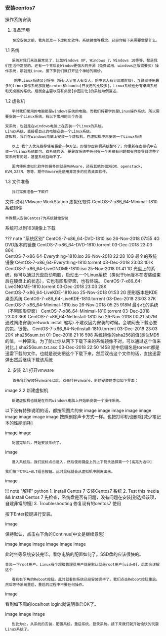 ### 安装centos7

操作系统安装
1. 准备环境

       在没安装之前，我先普及一下虚拟化软件。系统镜像等概念。已经你接下来需要做是什么。
1.1 系统

       系统对我们来说最常见了，比如Windows XP, Windows 7，Windows 10等等，都是我们生活中常见的。还有一个背后比Window更强大的开源（免费试用，windows正版需要买）操作系统，那就是Linux，接下来我们就打开这个神秘的面纱。

        期中Linux系统又分好多（好比人分男人有女人，期中男人有分高矮胖瘦），互联网使用最多的linux操作系统那就是centos和ubuntu[开发用的比较多]。Linux系统也分有桌面系统和无桌面的系统。后面会主要以没有桌面[非图形化]的系统为例讲述。
1.2 虚拟机

       平时我们常用的电脑都是windows系统的电脑。而我们将要学的是Linux操作系统，所以需要安装一个Linux系统，有以下常用的三个办法

    双系统，也就是在windows电脑上在安装一个Linux的系统。
    Linux系统，直接把自己的电脑安装一个Linux系统。
    虚拟机，我们在windows电脑上安装一个虚拟机，在虚拟机中再安装一个Linux系统

       以上 我个人优先推荐使用最后一种方法。即使你虚拟机系统整坏了。你重新在虚拟机中安装一个Linux系统即可。双系统的话，要是双系统中任何有一个系统有问题都有可能导致你整个双系统有问题，甚至系统启动不了。

       国内使用虚拟化软件的最多的就是VmWware，还有其他的如XBOX，openstack，KVM,XZEN，等等，期中Vmware是使用非常多的优秀桌面软件。
1.3 文件准备

       我们需要准备一下软件
文件 	说明
VMware WorkStation 	虚拟化软件
CentOS-7-x86_64-Minimal-1810 	系统镜像

    本教程以安装Centos7为系统镜像安装

系统可以到163镜像上下载

??? note "系统区别" 
    CentOS-7-x86_64-DVD-1810.iso                       26-Nov-2018 07:55      4G   DVD版本的镜像
    CentOS-7-x86_64-DVD-1810.torrent                   03-Dec-2018 23:03     86K   
    CentOS-7-x86_64-Everything-1810.iso                26-Nov-2018 22:28     10G   最全的系统镜像
    CentOS-7-x86_64-Everything-1810.torrent            03-Dec-2018 23:03    101K  
    CentOS-7-x86_64-LiveGNOME-1810.iso                 25-Nov-2018 01:41      1G   光盘上的系统，你可以通过光盘启动电脑，启动出一个Linux系统（类似于bin版本在安装结束后在硬盘上的状态），它也有图形界面，也有终端。
   CentOS-7-x86_64-LiveGNOME-1810.torrent             03-Dec-2018 23:03     28K   
   CentOS-7-x86_64-LiveKDE-1810.iso                   25-Nov-2018 01:53      2G   图形版本是KDE桌面系统
   CentOS-7-x86_64-LiveKDE-1810.torrent               03-Dec-2018 23:03     37K
   CentOS-7-x86_64-Minimal-1810.iso                   26-Nov-2018 05:25    918M   最小化的系统（不带图形界面）
   CentOS-7-x86_64-Minimal-1810.torrent               03-Dec-2018 23:03     36K
   CentOS-7-x86_64-NetInstall-1810.iso                26-Nov-2018 00:21    507M   通过网络安装(network install 缩写) 不建议因为安装的时候。会联网去下载必要的包，很慢。
   CentOS-7-x86_64-NetInstall-1810.torrent            03-Dec-2018 23:03     20K
   sha256sum.txt                                      01-Dec-2018 21:16     598   系统镜像的sha256的值(类似MD5的值，一种算法。为了防止你从网下下载下来的系统镜像不对，可以通过这个值来对比。)
   sha256sum.txt.asc                                  03-Dec-2018 22:50    1458
   期中后缀名是torrent都是迅雷下载的文件。也就是说先把这个下载下来，然后双击这个文件的话，直接迅雷弹出然后继续下载该系统

2. 安装
2.1 打开vmware

       首先我们安装好vmware以后，双击打开vmware，新的安装的类似如下界面：

image
2.2 新建虚拟机

       新建虚拟机也就是在你的windows电脑上开始新安装一个操作系统。

以下没有特殊说明的话，都按照图片的来 image image image image image image image image image 按照删除声卡方式一样。也把打印机也删除[减少笔记本的性能消耗]

image image

       配置完毕后，开始安装系统了。

image

       进入系统后。我们鼠标点击进入，然后使用键盘上的上下箭头选择第一个[高亮为选中]

    我们按下CTRL+ALT组合按钮。此时鼠标就会从虚拟机中脱离出来。

image

!!! note "解释" python 1. Install Centos 7 安装Centos7 系统 2. Test this media && Install Centos 7 先检查，系统盘是否有问题，没有问题在安装[别选择该项，自建非常的慢] 3. Troubleshooting 修复现有的centos7 使用

按下Enter按键进行安装。

image

保持默认，点击右下角的Continue[中文是继续意思]

image image image image image image

此时坐等系统安装完毕。看你电脑的配置如何了。SSD盘的应该很快的。

    普及一下root用户。Linux有个超级管理员用户就是默认就是root用户[uid=0]，后面会详解这个

       看到右下角的Reboot按钮。此时就看到系统已经安装完毕了。我们点击Reboot按钮重启。然后等待系统重启，重启的过程中不要任何操作。

image

看到如下图的localhost login:就说明重启OK了。

image image image

       到此为止，从系统的安装，配置系统，重启系统，登录系统。接下来我们就开始愉快的玩耍Linux系统了。
